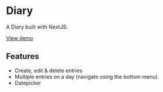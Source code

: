 # Diary 
A Diary built with NextJS.

[View demo](https://nextjs-diary-j9ca6uoxn-chenriroo.vercel.app/)

## Features
- Create, edit & delete entries
- Multiple entries on a day (navigate using the bottom menu)
- Datepicker
